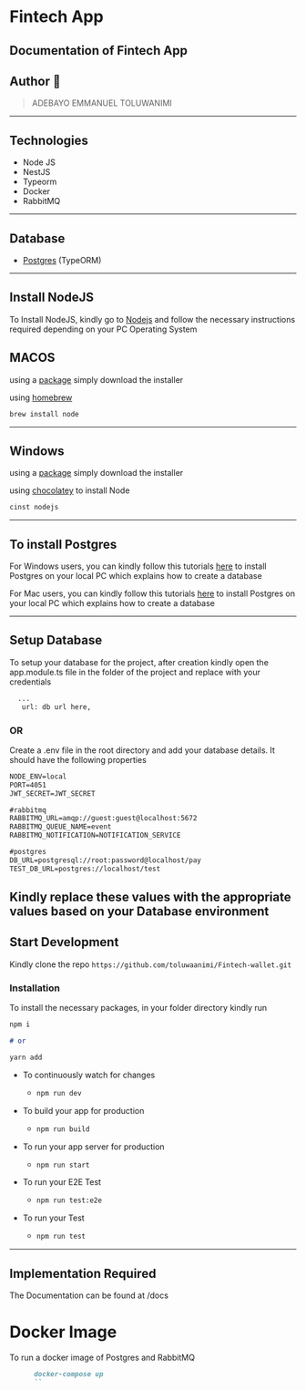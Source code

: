 # Fintech App

## Documentation of Fintech App

## Author 🚀

> ADEBAYO EMMANUEL TOLUWANIMI
---

## Technologies

- Node JS
- NestJS
- Typeorm
- Docker
- RabbitMQ

---

## Database

- [Postgres](https://www.postgresql.org/) (TypeORM)

---

## Install NodeJS

To Install NodeJS, kindly go to [Nodejs](https://nodejs.com) and follow the necessary instructions required depending on
your PC Operating System

## MACOS

using a [package](https://nodejs.org/en/#download) simply download the installer

using [homebrew](https://github.com/Homebrew/legacy-homebrew)

```markdown
brew install node
```

---

## Windows

using a [package](https://nodejs.org/en/#download) simply download the installer

using [chocolatey](http://chocolatey.org/) to install Node

```markdown
cinst nodejs
```

---

## To install Postgres

For Windows users, you can kindly follow this
tutorials [here](https://learnsql.com/blog/how-to-install-postgresql-on-windows-in-5-minutes/) to install Postgres on
your local PC which explains how to create a database

For Mac users, you can kindly follow this tutorials [here](https://www.robinwieruch.de/postgres-sql-macos-setup)  to
install Postgres on your local PC which explains how to create a database


---

## Setup Database

To setup your database for the project, after creation kindly open the app.module.ts file in the  folder of the
project and replace with your credentials

```markdown
  ... 
   url: db url here,
```

### OR

Create a .env file in the root directory and add your database details. It should have the following properties

```markdown
NODE_ENV=local
PORT=4051
JWT_SECRET=JWT_SECRET

#rabbitmq
RABBITMQ_URL=amqp://guest:guest@localhost:5672
RABBITMQ_QUEUE_NAME=event
RABBITMQ_NOTIFICATION=NOTIFICATION_SERVICE

#postgres
DB_URL=postgresql://root:password@localhost/pay
TEST_DB_URL=postgres://localhost/test
```

Kindly replace these values with the appropriate values based on your Database environment
---

## Start Development

Kindly clone the repo `https://github.com/toluwaanimi/Fintech-wallet.git`

### Installation

To install the necessary packages, in your folder directory kindly run

```markdown
npm i

# or

yarn add
```

* To continuously watch for changes
    * ```markdown 
      npm run dev
      ```

* To build your app for production
    * ```markdown
      npm run build
         ```


* To run your app server for production
    * ```markdown
      npm run start
         ```

* To run your E2E Test
    * ```markdown
      npm run test:e2e
         ```



* To run your Test
    * ```markdown
      npm run test
         ```

---

## Implementation Required
The Documentation can be found at /docs
# Docker Image

To run a docker image of Postgres and RabbitMQ
```markdown 
      docker-compose up
      ``




